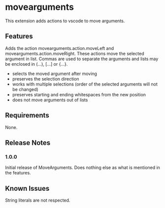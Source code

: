# movearguments

This extension adds actions to vscode to move arguments.

## Features

Adds the action movearguments.action.moveLeft and movearguments.action.moveRight. These actions move the selected argument in list. Commas are used to separate the arguments and lists may be enclosed in (...), [...] or {...}.

* selects the moved argument after moving
* preserves the selection direction
* works with multiple selections (order of the selected arguments will not be changed)
* preserves starting and ending whitespaces from the new position
* does not move arguments out of lists

## Requirements

None.

## Release Notes

### 1.0.0

Initial release of MoveArguments. Does nothing else as what is mentioned in the features.

## Known Issues

String literals are not respected.